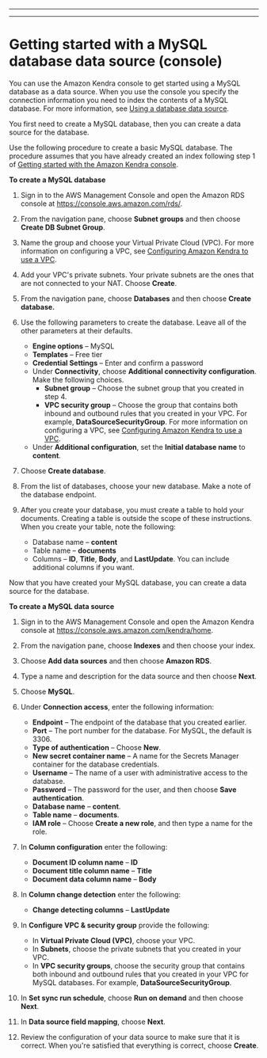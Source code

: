 --------

--------

# Getting started with a MySQL database data source \(console\)<a name="getting-started-mysql"></a>

You can use the Amazon Kendra console to get started using a MySQL database as a data source\. When you use the console you specify the connection information you need to index the contents of a MySQL database\. For more information, see [Using a database data source](https://docs.aws.amazon.com/kendra/latest/dg/data-source-database.html)\.

You first need to create a MySQL database, then you can create a data source for the database\.

Use the following procedure to create a basic MySQL database\. The procedure assumes that you have already created an index following step 1 of [Getting started with the Amazon Kendra console](gs-console.md)\.

**To create a MySQL database**

1. Sign in to the AWS Management Console and open the Amazon RDS console at [https://console\.aws\.amazon\.com/rds/](https://console.aws.amazon.com/rds/)\.

1. From the navigation pane, choose **Subnet groups** and then choose **Create DB Subnet Group**\.

1. Name the group and choose your Virtual Private Cloud \(VPC\)\. For more information on configuring a VPC, see [Configuring Amazon Kendra to use a VPC](https://docs.aws.amazon.com/kendra/latest/dg/vpc-configuration.html)\.

1. Add your VPC's private subnets\. Your private subnets are the ones that are not connected to your NAT\. Choose **Create**\.

1. From the navigation pane, choose **Databases** and then choose **Create database\.**

1. Use the following parameters to create the database\. Leave all of the other parameters at their defaults\.
   + **Engine options** – MySQL
   + **Templates** – Free tier
   + **Credential Settings** – Enter and confirm a password
   + Under **Connectivity**, choose **Additional connectivity configuration**\. Make the following choices\.
     + **Subnet group** – Choose the subnet group that you created in step 4\.
     + **VPC security group** – Choose the group that contains both inbound and outbound rules that you created in your VPC\. For example, **DataSourceSecurityGroup**\. For more information on configuring a VPC, see [Configuring Amazon Kendra to use a VPC](https://docs.aws.amazon.com/kendra/latest/dg/vpc-configuration.html)\.
   + Under **Additional configuration**, set the **Initial database name** to **content**\.

1. Choose **Create database**\.

1. From the list of databases, choose your new database\. Make a note of the database endpoint\.

1. After you create your database, you must create a table to hold your documents\. Creating a table is outside the scope of these instructions\. When you create your table, note the following:
   + Database name – **content**
   + Table name – **documents**
   + Columns – **ID**, **Title**, **Body**, and **LastUpdate**\. You can include additional columns if you want\.

Now that you have created your MySQL database, you can create a data source for the database\.

**To create a MySQL data source**

1. Sign in to the AWS Management Console and open the Amazon Kendra console at [https://console\.aws\.amazon\.com/kendra/home](https://console.aws.amazon.com/kendra/home)\.

1. From the navigation pane, choose **Indexes** and then choose your index\.

1. Choose **Add data sources** and then choose **Amazon RDS**\.

1. Type a name and description for the data source and then choose **Next**\.

1. Choose **MySQL**\.

1. Under **Connection access**, enter the following information:
   + **Endpoint** – The endpoint of the database that you created earlier\.
   + **Port** – The port number for the database\. For MySQL, the default is 3306\.
   + **Type of authentication** – Choose **New**\.
   + **New secret container name** – A name for the Secrets Manager container for the database credentials\.
   + **Username** – The name of a user with administrative access to the database\.
   + **Password** – The password for the user, and then choose **Save authentication**\.
   + **Database name** – **content**\.
   + **Table name** – **documents**\.
   + **IAM role** – Choose **Create a new role**, and then type a name for the role\.

1. In **Column configuration** enter the following:
   + **Document ID column name** – **ID**
   + **Document title column name** – **Title**
   + **Document data column name** – **Body**

1. In **Column change detection** enter the following:
   + **Change detecting columns** – **LastUpdate**

1. In **Configure VPC & security group** provide the following:
   + In **Virtual Private Cloud \(VPC\)**, choose your VPC\.
   + In **Subnets**, choose the private subnets that you created in your VPC\.
   + In **VPC security groups**, choose the security group that contains both inbound and outbound rules that you created in your VPC for MySQL databases\. For example, **DataSourceSecurityGroup**\.

1. In **Set sync run schedule**, choose **Run on demand** and then choose **Next**\.

1. In **Data source field mapping**, choose **Next**\.

1. Review the configuration of your data source to make sure that it is correct\. When you're satisfied that everything is correct, choose **Create**\.